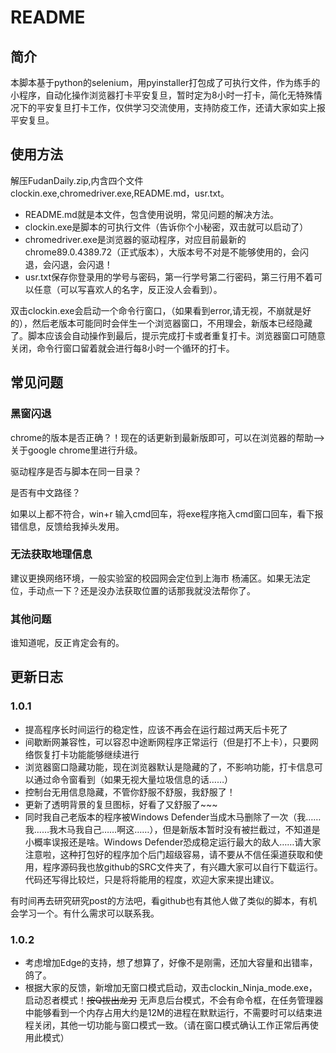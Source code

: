 # README

## 简介

本脚本基于python的selenium，用pyinstaller打包成了可执行文件，作为练手的小程序，自动化操作浏览器打卡平安复旦，暂时定为8小时一打卡，简化无特殊情况下的平安复旦打卡工作，仅供学习交流使用，支持防疫工作，还请大家如实上报平安复旦。
## 使用方法
解压FudanDaily.zip,内含四个文件clockin.exe,chromedriver.exe,README.md，usr.txt。

- README.md就是本文件，包含使用说明，常见问题的解决方法。
- clockin.exe是脚本的可执行文件（告诉你个小秘密，双击就可以启动了）
- chromedriver.exe是浏览器的驱动程序，对应目前最新的chrome89.0.4389.72（正式版本），大版本号不对是不能够使用的，会闪退，会闪退，会闪退！
- usr.txt保存你登录用的学号与密码，第一行学号第二行密码，第三行用不着可以任意（可以写喜欢人的名字，反正没人会看到）。

双击clockin.exe会启动一个命令行窗口，（如果看到error,请无视，不崩就是好的），然后老版本可能同时会伴生一个浏览器窗口，不用理会，新版本已经隐藏了。脚本应该会自动操作到最后，提示完成打卡或者重复打卡。浏览器窗口可随意关闭，命令行窗口留着就会进行每8小时一个循环的打卡。

## 常见问题

### 黑窗闪退

chrome的版本是否正确？！现在的话更新到最新版即可，可以在浏览器的帮助——>关于google chrome里进行升级。

驱动程序是否与脚本在同一目录？

是否有中文路径？

如果以上都不符合，win+r 输入cmd回车，将exe程序拖入cmd窗口回车，看下报错信息，反馈给我掉头发用。

### 无法获取地理信息

建议更换网络环境，一般实验室的校园网会定位到上海市 杨浦区。如果无法定位，手动点一下？还是没办法获取位置的话那我就没法帮你了。

### 其他问题

谁知道呢，反正肯定会有的。

## 更新日志

### 1.0.1
- 提高程序长时间运行的稳定性，应该不再会在运行超过两天后卡死了
- 间歇断网兼容性，可以容忍中途断网程序正常运行（但是打不上卡），只要网络恢复打卡功能能够继续进行
- 浏览器窗口隐藏功能，现在浏览器默认是隐藏的了，不影响功能，打卡信息可以通过命令窗看到（如果无视大量垃圾信息的话……）
- 控制台无用信息隐藏，不管你舒服不舒服，我舒服了！
- 更新了透明背景的复旦图标，好看了又舒服了~~~
- 同时我自己老版本的程序被Windows Defender当成木马删除了一次（我……我……我木马我自己……啊这……），但是新版本暂时没有被拦截过，不知道是小概率误报还是啥。Windows Defender恐成稳定运行最大的敌人……请大家注意啦，这种打包好的程序加个后门超级容易，请不要从不信任渠道获取和使用，程序源码我也放github的SRC文件夹了，有兴趣大家可以自行下载运行。代码还写得比较烂，只是将将能用的程度，欢迎大家来提出建议。

有时间再去研究研究post的方法吧，看github也有其他人做了类似的脚本，有机会学习一个。有什么需求可以联系我。

### 1.0.2

- 考虑增加Edge的支持，想了想算了，好像不是刚需，还加大容量和出错率，鸽了。
- 根据大家的反馈，新增加无窗口模式启动，双击clockin_Ninja_mode.exe，启动忍者模式！~~按Q拔出龙刃~~ 无声息后台模式，不会有命令框，在任务管理器中能够看到一个内存占用大约是12M的进程在默默运行，不需要时可以结束进程关闭，其他一切功能与窗口模式一致。（请在窗口模式确认工作正常后再使用此模式）

